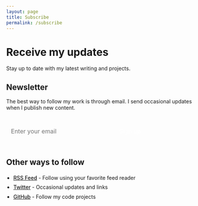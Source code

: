 ```yaml
---
layout: page
title: Subscribe
permalink: /subscribe
---
```


<div class="wrap">
  <h1>Receive my updates</h1>
  
  <p>Stay up to date with my latest writing and projects.</p>
  
  <h2>Newsletter</h2>
  <p>The best way to follow my work is through email. I send occasional updates when I publish new content.</p>
  
  <div class="newsletter-form">
    <form action="https://buttondown.email/api/emails/embed-subscribe/{{ site.buttondown_username }}" method="post" target="popupwindow" onsubmit="window.open('https://buttondown.email/{{ site.buttondown_username }}','popupwindow')" class="embeddable-buttondown-form">
      <input type="email" name="email" id="bd-email" placeholder="Enter your email" class="email-input">
      <input type="hidden" value="1" name="embed">
      <input type="hidden" name="tag" value="via-subscribe">
      <input type="submit" value="Sign up" class="submit-button">
    </form>
  </div>
  
  <h2>Other ways to follow</h2>
  <ul class="follow-list">
    <li><a href="{{ site.baseurl }}/feed.xml" class="follow-link">RSS Feed</a> - Follow using your favorite feed reader</li>
    <li><a href="https://twitter.com/{{ site.twitter_username }}" target="_blank" rel="noopener noreferrer" class="follow-link">Twitter</a> - Occasional updates and links</li>
    <li><a href="https://github.com/{{ site.github_username }}" target="_blank" rel="noopener noreferrer" class="follow-link">GitHub</a> - Follow my code projects</li>
  </ul>
</div>

<style>
  .newsletter-form {
    margin: 2rem 0;
  }
  
  .email-input {
    width: var(--input-width);
    padding: 0.8rem;
    margin-right: 0.5rem;
    margin-bottom: 1rem;
    border: 1px solid var(--color-ui-normal);
    border-radius: var(--border-radius);
    font-size: 1rem;
    font-family: var(--font-ui);
    background: var(--color-bg-primary);
    color: var(--color-tx-normal);
  }
  
  .email-input:focus {
    outline: none;
    border-color: var(--color-action);
    box-shadow: 0 0 0 2px var(--color-bg-hover);
  }
  
  .submit-button {
    padding: 0.8rem 1.2rem;
    background-color: var(--color-action);
    color: white;
    border: none;
    border-radius: var(--border-radius);
    font-size: 1rem;
    font-family: var(--font-ui);
    cursor: pointer;
  }
  
  .submit-button:hover {
    opacity: 0.9;
  }
  
  .follow-list {
    padding-left: 1.2rem;
    line-height: 1.8;
  }
  
  .follow-link {
    font-weight: 500;
    text-decoration: underline;
  }
  
  @media (max-width: 600px) {
    .email-input, .submit-button {
      width: 100%;
      margin-right: 0;
    }
  }
</style> 